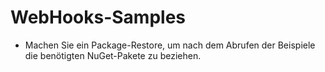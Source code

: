 # WebHooks-Samples

- Machen Sie ein Package-Restore, um nach dem Abrufen der Beispiele die benötigten NuGet-Pakete zu beziehen.
